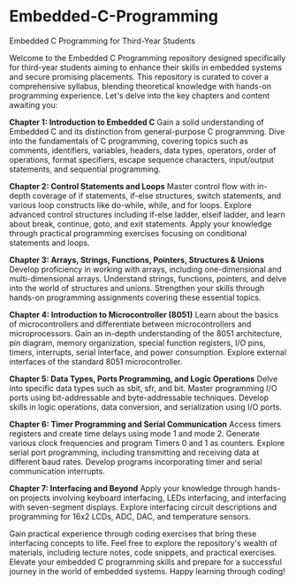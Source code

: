 # Embedded-C-Programming

Embedded C Programming for Third-Year Students

Welcome to the Embedded C Programming repository designed specifically for third-year students aiming to enhance their skills in embedded systems and secure promising placements. This repository is curated to cover a comprehensive syllabus, blending theoretical knowledge with hands-on programming experience. Let's delve into the key chapters and content awaiting you:

**Chapter 1: Introduction to Embedded C**
Gain a solid understanding of Embedded C and its distinction from general-purpose C programming.
Dive into the fundamentals of C programming, covering topics such as comments, identifiers, variables, headers, data types, operators, order of operations, format specifiers, escape sequence characters, input/output statements, and sequential programming.

**Chapter 2: Control Statements and Loops**
Master control flow with in-depth coverage of if statements, if-else structures, switch statements, and various loop constructs like do-while, while, and for loops.
Explore advanced control structures including if-else ladder, elseif ladder, and learn about break, continue, goto, and exit statements.
Apply your knowledge through practical programming exercises focusing on conditional statements and loops.

**Chapter 3: Arrays, Strings, Functions, Pointers, Structures & Unions** 
Develop proficiency in working with arrays, including one-dimensional and multi-dimensional arrays.
Understand strings, functions, pointers, and delve into the world of structures and unions.
Strengthen your skills through hands-on programming assignments covering these essential topics.

**Chapter 4: Introduction to Microcontroller (8051)**
Learn about the basics of microcontrollers and differentiate between microcontrollers and microprocessors.
Gain an in-depth understanding of the 8051 architecture, pin diagram, memory organization, special function registers, I/O pins, timers, interrupts, serial interface, and power consumption.
Explore external interfaces of the standard 8051 microcontroller.

**Chapter 5: Data Types, Ports Programming, and Logic Operations**
Delve into specific data types such as sbit, sfr, and bit.
Master programming I/O ports using bit-addressable and byte-addressable techniques.
Develop skills in logic operations, data conversion, and serialization using I/O ports.

**Chapter 6: Timer Programming and Serial Communication**
Access timers registers and create time delays using mode 1 and mode 2.
Generate various clock frequencies and program Timers 0 and 1 as counters.
Explore serial port programming, including transmitting and receiving data at different baud rates.
Develop programs incorporating timer and serial communication interrupts.

**Chapter 7: Interfacing and Beyond**
Apply your knowledge through hands-on projects involving keyboard interfacing, LEDs interfacing, and interfacing with seven-segment displays.
Explore interfacing circuit descriptions and programming for 16x2 LCDs, ADC, DAC, and temperature sensors.

Gain practical experience through coding exercises that bring these interfacing concepts to life.
Feel free to explore the repository's wealth of materials, including lecture notes, code snippets, and practical exercises. Elevate your embedded C programming skills and prepare for a successful journey in the world of embedded systems. Happy learning through coding!
